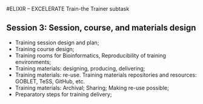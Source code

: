 #ELIXIR – EXCELERATE Train-the Trainer subtask

## Session 3: Session, course, and materials design
* Training session design and plan;
* Training course design;
* Training rooms for Bioinformatics, Reproducibility of training environments;
* Training materials: designing, producing, delivering;
* Training materials: re-use. Training materials repositories and resources: GOBLET, TeSS, GitHub, etc.
* Training materials: Archival; Sharing; Making re-use possible;
* Preparatory steps for training delivery;
